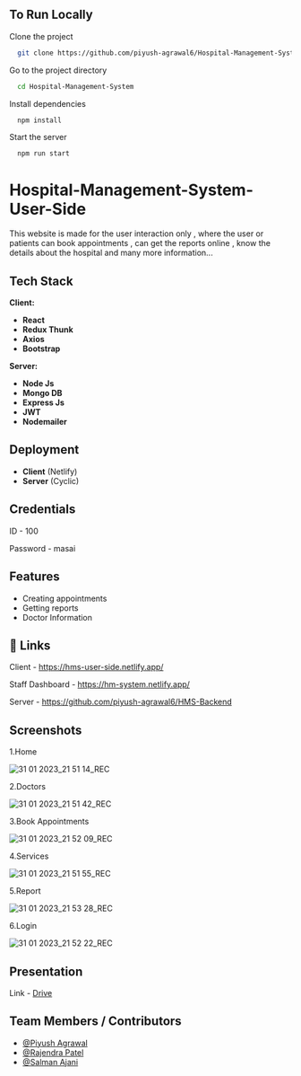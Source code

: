 ## To Run Locally

Clone the project

```bash
  git clone https://github.com/piyush-agrawal6/Hospital-Management-System.git
```

Go to the project directory

```bash
  cd Hospital-Management-System
```

Install dependencies

```bash
  npm install
```

Start the server

```bash
  npm run start
```

# Hospital-Management-System-User-Side
This website is made for the user interaction only , where the user or patients can book appointments , can get the reports online , know the details about the hospital and many more information...

## Tech Stack

**Client:** 

- **React**
- **Redux Thunk**
- **Axios**
- **Bootstrap**

**Server:**

- **Node Js**
- **Mongo DB**
- **Express Js**
- **JWT**
- **Nodemailer**

## Deployment

- **Client**  (Netlify)
- **Server**  (Cyclic)

## Credentials

ID - 100

Password - masai

## Features

- Creating appointments
- Getting reports 
- Doctor Information

## 🔗 Links

Client - https://hms-user-side.netlify.app/

Staff Dashboard - https://hm-system.netlify.app/

Server - https://github.com/piyush-agrawal6/HMS-Backend

## Screenshots

1.Home

![31 01 2023_21 51 14_REC](https://user-images.githubusercontent.com/100460788/215819644-9abea62e-87aa-4fc9-9dbb-2dec52ea1c65.png)


2.Doctors

![31 01 2023_21 51 42_REC](https://user-images.githubusercontent.com/100460788/215819655-f6bba72e-2fb0-4487-af0c-cc692c86cfa1.png)


3.Book Appointments

![31 01 2023_21 52 09_REC](https://user-images.githubusercontent.com/100460788/215819662-c8a1ca12-d7f3-465b-b0dd-22f6361777ae.png)

4.Services

![31 01 2023_21 51 55_REC](https://user-images.githubusercontent.com/100460788/215819659-ddf130ff-97b1-4a22-9f2b-0d561cff2630.png)

5.Report

![31 01 2023_21 53 28_REC](https://user-images.githubusercontent.com/100460788/215819675-274806ae-eb74-4ac0-bce4-51c9ede2bc7f.png)

6.Login

![31 01 2023_21 52 22_REC](https://user-images.githubusercontent.com/100460788/215819668-9e12eb1b-412f-4f27-b4ee-0eb807a19d2a.png)



## Presentation

Link - <a href="https://drive.google.com/file/d/1xwcSsjdl6QHnJ-JXl11moBAwSqSQFRjh/view?usp=sharing" alt="presentation">Drive</a>

## Team Members / Contributors

- [@Piyush Agrawal](https://github.com/piyush-agrawal6)
- [@Rajendra Patel](https://github.com/centauricoder01)
- [@Salman Ajani](https://github.com/SalmanAjani)

